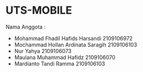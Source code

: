 # UTS-MOBILE
Nama Anggota :
- Mohammad Fhadil Hafids Harsandi 2109106972 
- Mochammad Hollan Ardinata Saragih 2109106103
- Nur Yahya 2109106073
- Maulana Muhammad Hafidz 2109106070
- Mardianto Tandi Ramma 2109106103
